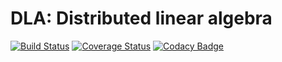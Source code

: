# DLA: Distributed linear algebra

[![Build Status](https://travis-ci.org/mp4096/dla.svg?branch=master)](https://travis-ci.org/mp4096/dla)
[![Coverage Status](https://coveralls.io/repos/github/mp4096/dla/badge.svg?branch=master)](https://coveralls.io/github/mp4096/dla?branch=master)
[![Codacy Badge](https://api.codacy.com/project/badge/Grade/247ff0e2ca1b48b9bd5add998172acfd)](https://www.codacy.com/app/mp4096/dla?utm_source=github.com&amp;utm_medium=referral&amp;utm_content=mp4096/dla&amp;utm_campaign=Badge_Grade)
